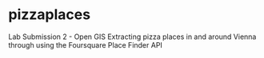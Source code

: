 # pizzaplaces

Lab Submission 2 - Open GIS
Extracting pizza places in and around Vienna through using the Foursquare Place Finder API

